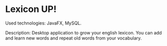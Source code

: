 # Lexicon UP!

Used technologies: JavaFX, MySQL.

Description: Desktop application to grow your english lexicon. You can add and learn new words and repeat old words from your vocabulary.
